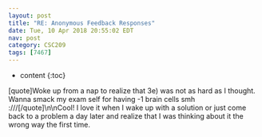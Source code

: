 ```yaml
---
layout: post
title: "RE: Anonymous Feedback Responses"
date: Tue, 10 Apr 2018 20:55:02 EDT
nav: post
category: CSC209
tags: [7467]
---
```


* content
{:toc}

[quote]Woke up from a nap to realize that 3e) was not as hard as I thought. Wanna smack my exam self for having -1 brain cells smh :///[/quote]\n\nCool! I love it when I wake up with a solution or just come back to a problem a day later and realize that I was thinking about it the wrong way the first time.
<!-- more -->
<p></p>
